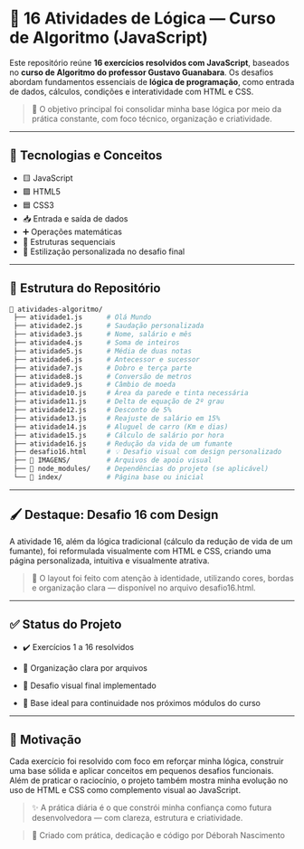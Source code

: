 # 🧠 16 Atividades de Lógica — Curso de Algoritmo (JavaScript)

Este repositório reúne **16 exercícios resolvidos com JavaScript**, baseados no **curso de Algoritmo do professor Gustavo Guanabara**. Os desafios abordam fundamentos essenciais de **lógica de programação**, como entrada de dados, cálculos, condições e interatividade com HTML e CSS.

> 🧩 O objetivo principal foi consolidar minha base lógica por meio da prática constante, com foco técnico, organização e criatividade.

---

## 🚀 Tecnologias e Conceitos

- 🟨 JavaScript
- 🟪 HTML5
- 🟦 CSS3
- 📥 Entrada e saída de dados
- ➕ Operações matemáticas
- 🔁 Estruturas sequenciais
- 🎨 Estilização personalizada no desafio final

---

## 📂 Estrutura do Repositório

```bash
📁 atividades-algoritmo/
 ├── atividade1.js      # Olá Mundo
 ├── atividade2.js      # Saudação personalizada
 ├── atividade3.js      # Nome, salário e mês
 ├── atividade4.js      # Soma de inteiros
 ├── atividade5.js      # Média de duas notas
 ├── atividade6.js      # Antecessor e sucessor
 ├── atividade7.js      # Dobro e terça parte
 ├── atividade8.js      # Conversão de metros
 ├── atividade9.js      # Câmbio de moeda
 ├── atividade10.js     # Área da parede e tinta necessária
 ├── atividade11.js     # Delta de equação de 2º grau
 ├── atividade12.js     # Desconto de 5%
 ├── atividade13.js     # Reajuste de salário em 15%
 ├── atividade14.js     # Aluguel de carro (Km e dias)
 ├── atividade15.js     # Cálculo de salário por hora
 ├── atividade16.js     # Redução da vida de um fumante
 ├── desafio16.html     # 💡 Desafio visual com design personalizado
 ├── 📁 IMAGENS/         # Arquivos de apoio visual
 ├── 📁 node_modules/    # Dependências do projeto (se aplicável)
 └── 📁 index/           # Página base ou inicial
```
---

## 🖌️ Destaque: Desafio 16 com Design
A atividade 16, além da lógica tradicional (cálculo da redução de vida de um fumante), foi reformulada visualmente com HTML e CSS, criando uma página personalizada, intuitiva e visualmente atrativa.

> 🎨 O layout foi feito com atenção à identidade, utilizando cores, bordas e organização clara — disponível no arquivo desafio16.html.

---

## ✅ Status do Projeto
- ✔️ Exercícios 1 a 16 resolvidos

- 📁 Organização clara por arquivos

- 🎯 Desafio visual final implementado

- 🔁 Base ideal para continuidade nos próximos módulos do curso

---

## 🧠 Motivação
Cada exercício foi resolvido com foco em reforçar minha lógica, construir uma base sólida e aplicar conceitos em pequenos desafios funcionais. Além de praticar o raciocínio, o projeto também mostra minha evolução no uso de HTML e CSS como complemento visual ao JavaScript.

> ✨ A prática diária é o que constrói minha confiança como futura desenvolvedora — com clareza, estrutura e criatividade.


> 💜 Criado com prática, dedicação e código por Déborah Nascimento
